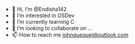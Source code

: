 - 👋 Hi, I’m @Endisha142
- 👀 I’m interested in OSDev
- 🌱 I’m currently learning C
- 💞️ I’m looking to collaborate on ...
- 📫 How to reach me johnquequej@outlook.com

<!---
Endisha142/Endisha142 is a ✨ special ✨ repository because its `README.md` (this file) appears on your GitHub profile.
You can click the Preview link to take a look at your changes.
--->

